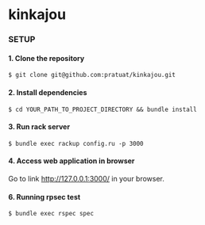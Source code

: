 # kinkajou

### SETUP

#### 1. Clone the repository
```
$ git clone git@github.com:pratuat/kinkajou.git
```

#### 2. Install dependencies
```
$ cd YOUR_PATH_TO_PROJECT_DIRECTORY && bundle install
```

#### 3. Run rack server
```
$ bundle exec rackup config.ru -p 3000
```

#### 4. Access web application in browser
Go to link http://127.0.0.1:3000/ in your browser.


#### 6. Running rpsec test
```
$ bundle exec rspec spec
```
